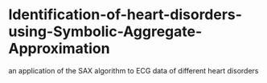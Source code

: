 # Identification-of-heart-disorders-using-Symbolic-Aggregate-Approximation
an application of the SAX algorithm to ECG data of different heart disorders
